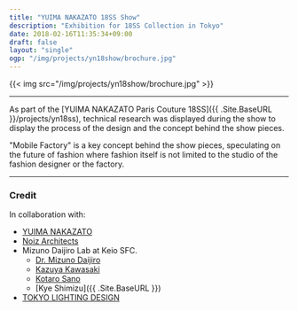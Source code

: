 ```yaml
---
title: "YUIMA NAKAZATO 18SS Show"
description: "Exhibition for 18SS Collection in Tokyo"
date: 2018-02-16T11:35:34+09:00
draft: false
layout: "single"
ogp: "/img/projects/yn18show/brochure.jpg"
---
```

{{< img src="/img/projects/yn18show/brochure.jpg" >}}

---

As part of the [YUIMA NAKAZATO Paris Couture 18SS]({{ .Site.BaseURL }}/projects/yn18ss), technical research was displayed during the show to display the process of the design and the concept behind the show pieces.

"Mobile Factory" is a key concept behind the show pieces, speculating on the future of fashion where fashion itself is not limited to the studio of the fashion designer or the factory.




----
### Credit
In collaboration with:

* [YUIMA NAKAZATO](http://www.yuimanakazato.com/)
* [Noiz Architects](http://noizarchitects.com/)
* Mizuno Daijiro Lab at Keio SFC.
  * [Dr. Mizuno Daijiro](http://www.daijirom.com/)
  * [Kazuya Kawasaki](http://kzykwsk.tumblr.com/)
  * [Kotaro Sano](https://kotarosano.tumblr.com/)
  * [Kye Shimizu]({{ .Site.BaseURL }})
* [TOKYO LIGHTING DESIGN](http://tokyolighting.com/)

